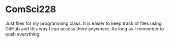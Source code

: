 # ComSci228
Just files for my programming class. It is easier to keep track of files using GitHub and this way I can access them anywhere. 
As long as I remember to push everything.
